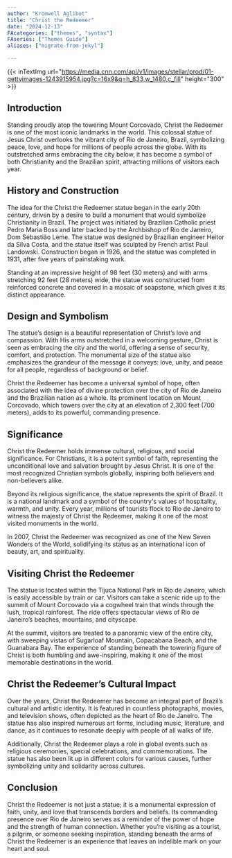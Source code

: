 ```yaml
---
author: "Kromwell Aglibot"
title: "Christ the Redeemer"
date: "2024-12-13"
FAcategories: ["themes", "syntax"]
FAseries: ["Themes Guide"]
aliases: ["migrate-from-jekyl"]

---
```

{{< inTextImg url="https://media.cnn.com/api/v1/images/stellar/prod/01-gettyimages-1243915954.jpg?c=16x9&q=h_833,w_1480,c_fill" height="300"  >}}

## Introduction
Standing proudly atop the towering Mount Corcovado, Christ the Redeemer is one of the most iconic landmarks in the world. This colossal statue of Jesus Christ overlooks the vibrant city of Rio de Janeiro, Brazil, symbolizing peace, love, and hope for millions of people across the globe. With its outstretched arms embracing the city below, it has become a symbol of both Christianity and the Brazilian spirit, attracting millions of visitors each year.

## History and Construction
The idea for the Christ the Redeemer statue began in the early 20th century, driven by a desire to build a monument that would symbolize Christianity in Brazil. The project was initiated by Brazilian Catholic priest Pedro Maria Boss and later backed by the Archbishop of Rio de Janeiro, Dom Sebastião Leme. The statue was designed by Brazilian engineer Heitor da Silva Costa, and the statue itself was sculpted by French artist Paul Landowski. Construction began in 1926, and the statue was completed in 1931, after five years of painstaking work.

Standing at an impressive height of 98 feet (30 meters) and with arms stretching 92 feet (28 meters) wide, the statue was constructed from reinforced concrete and covered in a mosaic of soapstone, which gives it its distinct appearance.

## Design and Symbolism
The statue’s design is a beautiful representation of Christ’s love and compassion. With His arms outstretched in a welcoming gesture, Christ is seen as embracing the city and the world, offering a sense of security, comfort, and protection. The monumental size of the statue also emphasizes the grandeur of the message it conveys: love, unity, and peace for all people, regardless of background or belief.

Christ the Redeemer has become a universal symbol of hope, often associated with the idea of divine protection over the city of Rio de Janeiro and the Brazilian nation as a whole. Its prominent location on Mount Corcovado, which towers over the city at an elevation of 2,300 feet (700 meters), adds to its powerful, commanding presence.

## Significance
Christ the Redeemer holds immense cultural, religious, and social significance. For Christians, it is a potent symbol of faith, representing the unconditional love and salvation brought by Jesus Christ. It is one of the most recognized Christian symbols globally, inspiring both believers and non-believers alike.

Beyond its religious significance, the statue represents the spirit of Brazil. It is a national landmark and a symbol of the country's values of hospitality, warmth, and unity. Every year, millions of tourists flock to Rio de Janeiro to witness the majesty of Christ the Redeemer, making it one of the most visited monuments in the world.

In 2007, Christ the Redeemer was recognized as one of the New Seven Wonders of the World, solidifying its status as an international icon of beauty, art, and spirituality.

## Visiting Christ the Redeemer
The statue is located within the Tijuca National Park in Rio de Janeiro, which is easily accessible by train or car. Visitors can take a scenic ride up to the summit of Mount Corcovado via a cogwheel train that winds through the lush, tropical rainforest. The ride offers spectacular views of Rio de Janeiro’s beaches, mountains, and cityscape.

At the summit, visitors are treated to a panoramic view of the entire city, with sweeping vistas of Sugarloaf Mountain, Copacabana Beach, and the Guanabara Bay. The experience of standing beneath the towering figure of Christ is both humbling and awe-inspiring, making it one of the most memorable destinations in the world.

## Christ the Redeemer’s Cultural Impact
Over the years, Christ the Redeemer has become an integral part of Brazil’s cultural and artistic identity. It is featured in countless photographs, movies, and television shows, often depicted as the heart of Rio de Janeiro. The statue has also inspired numerous art forms, including music, literature, and dance, as it continues to resonate deeply with people of all walks of life.

Additionally, Christ the Redeemer plays a role in global events such as religious ceremonies, special celebrations, and commemorations. The statue has also been lit up in different colors for various causes, further symbolizing unity and solidarity across cultures.

## Conclusion
Christ the Redeemer is not just a statue; it is a monumental expression of faith, unity, and love that transcends borders and beliefs. Its commanding presence over Rio de Janeiro serves as a reminder of the power of hope and the strength of human connection. Whether you’re visiting as a tourist, a pilgrim, or someone seeking inspiration, standing beneath the arms of Christ the Redeemer is an experience that leaves an indelible mark on your heart and soul.

